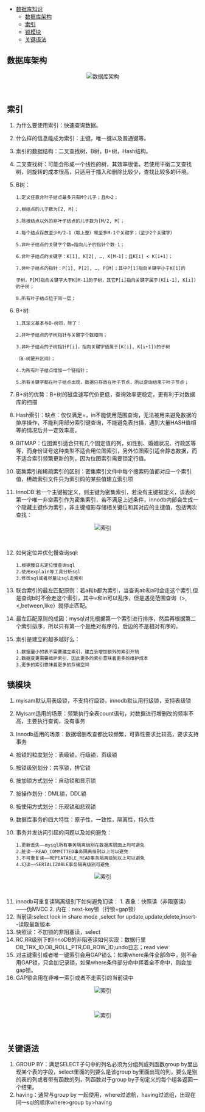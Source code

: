 * [数据库知识](#数据库知识)
    * [数据库架构](#数据库架构)
    * [索引](#索引)
    * [锁模块](#锁模块)
    * [关键语法](#关键语法)
  
## 数据库架构
<div align=center>

![数据库架构](pics/13.png)
</div><br>

## 索引
1. 为什么要使用索引：快速查询数据。
2. 什么样的信息能成为索引：主键，唯一键以及普通键等。
3. 索引的数据结构：二叉查找树，B树，B+树，Hash结构。
4. 二叉查找树：可能会形成一个线性的树，其效率很低，若使用平衡二叉查找树，则旋转的成本很高，只适用于插入和删除比较少，查找比较多的环境。
5. B树：
       
       1.定义任意非叶子结点最多只有M个儿子；且M>2；

       2.根结点的儿子数为[2, M]；

       3.除根结点以外的非叶子结点的儿子数为[M/2, M]；

       4.每个结点存放至少M/2-1（取上整）和至多M-1个关键字；（至少2个关键字）

       5.非叶子结点的关键字个数=指向儿子的指针个数-1；

       6.非叶子结点的关键字：K[1], K[2], …, K[M-1]；且K[i] < K[i+1]；

       7.非叶子结点的指针：P[1], P[2], …, P[M]；其中P[1]指向关键字小于K[1]的

       子树，P[M]指向关键字大于K[M-1]的子树，其它P[i]指向关键字属于(K[i-1], K[i])的子树；

       8.所有叶子结点位于同一层；
6. B+树:
        
       1.其定义基本与B-树同，除了：

       2.非叶子结点的子树指针与关键字个数相同；

       3.非叶子结点的子树指针P[i]，指向关键字值属于[K[i], K[i+1])的子树

       （B-树是开区间）；

       4.为所有叶子结点增加一个链指针；

       5.所有关键字都在叶子结点出现，数据只存放在叶子节点，所以查询结束于叶子节点；

7. B+树的优势：B+树的磁盘速写代价更低，查询效率更稳定，更有利于对数据库的扫描
8. Hash索引：缺点：仅仅满足=，in不能使用范围查询，无法被用来避免数据的排序操作，不能利用部分索引键查询，不能避免表扫描，遇到大量HASH值相等的情况后并一定效率高。
9. BITMAP：位图索引适合只有几个固定值的列，如性别、婚姻状况、行政区等等，而身份证号这种类型不适合用位图索引，另外位图索引适合静态数据，而不适合索引频繁更新的列，因为位图索引需要锁定行值。
10. 密集索引和稀疏索引的区别：密集索引文件中每个搜索码值都对应一个索引值，稀疏索引文件只为索引码的某些值建立索引项
11. InnoDB:若一个主键被定义，则主键为密集索引，若没有主键被定义，该表的第一个唯一非空索引作为密集索引，若不满足上述条件，innodb内部会生成一个隐藏主键作为索引，非主键缩影存储相关键位和其对应的主键值，包括两次查找：

<div align=center>

![索引](pics/14.png)
</div><br>

12. 如何定位并优化慢查询sql: 

        1.根据慢日志定位慢查询sql
        2.使用explain等工具分析sql
        3.修改sql或者尽量让sql走索引

13. 联合索引的最左匹配原则：若a和b都为索引，当查询ab和a时会走这个索引,但是查询b时不会走这个索引，其中=和in可以乱序，但是遇见范围查询（>,<,between,like）就停止匹配。
14. 最左匹配原则的成因：mysql对先根据第一个索引进行排序，然后再根据第二个索引排序，所以只有第一个是绝对有序的，后边的不是相对有序的。
15. 索引是建立的越多越好么：

        1.数据量小的表不需要建立索引，建立会增加额外的索引开销
        2.数据变更需要维护索引，因此更多的索引意味着更多的维护成本 
        3.更多的索引意味着更多的存储空间
## 锁模块
1. myisam默认用表级锁，不支持行级锁，innodb默认用行级锁，支持表级锁
2. Myisam适用的场景：频繁执行全表count语句，对数据进行增删改的频率不高，主要执行查询，没有事务
3. Innodb适用的场景：数据增删改查都比较频繁，可靠性要求比较高，要求支持事务
4. 按锁的粒度划分：表级锁，行级锁，页级锁
5. 按锁级别划分：共享锁，排它锁
6. 按加锁方式划分：自动锁和显示锁
7. 按操作划分：DML锁，DDL锁
8. 按使用方式划分：乐观锁和悲观锁
9. 数据库事务的四大特性：原子性，一致性，隔离性，持久性
10. 事务并发访问引起的问题以及如何避免：

        1.更新丢失——mysql所有事务隔离级别在数据库层面上均可避免
        2.脏读——READ_COMMITTED事务隔离级别以上可以避免
        3.不可重复读——REPEATABLE_READ事务隔离级别以上可以避免
        4.幻读——SERIALIZABLE事务隔离级别可避免
<div align=center>

![索引](pics/15.png)
</div><br>

11. innodb可重复读隔离级别下如何避免幻读：
        1. 表象：快照读（非阻塞读）——伪MVCC
        2. 内在：next-key锁（行锁+gap锁）
12. 当前读:select lock in share mode ,select for update,update,delete,insert--读取最新版本
13. 快照读：不加锁的非阻塞读，select
14. RC,RR级别下的InnoDB的非阻塞读如何实现：数据行里DB_TRX_ID,DB_ROLL_PTR,DB_ROW_ID;undo日志；read view
15. 对主键索引或者唯一键索引会用GAP锁么：如果where条件全部命中，则不会用GAP锁，只会加记录锁，如果where条件部分命中挥着全不命中，则会加gap锁。
16. GAP锁会用在非唯一索引或者不走索引的当前读中

<div align=center>

![索引](pics/16.png)
</div><br>

<div align=center>

![索引](pics/17.png)
</div><br>

## 关键语法
1. GROUP BY：满足SELECT子句中的列名必须为分组列或列函数group by里出现某个表的字段，select里面的列要么是该group by里面出现的列，要么是别的表的列或者带有函数的列，列函数对于group by子句定义的每个组各返回一个结果。
2. having：通常与group by 一起使用，where过滤航，having过滤组，出现在同一sql的顺序where>group by>having
